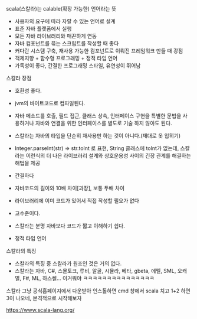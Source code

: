 scala(스칼라)는 calable(확장 가능한) 언어라는 뜻
- 사용자의 요구에 따라 자랄 수 있는 언어로 설계
- 표준 자바 플랫폼에서 실행
- 모든 자바 라이브러리와 매끈하게 연동
- 자바 컴포넌트를 묶는 스크립트를 작성할 때 좋다
- 커다란 시스템 구축, 재사용 가능한 컴포넌트로 이뤄진 프레임워크 만들 때 강점
- 객제지향 + 함수형 프로그래밍 + 정적 타입 언어
- 가독성이 좋다, 간결한 프로그래밍 스타일, 유연성이 뛰어남

스칼라 장점
- 호환성 좋다.
- jvm의 바이트코드로 컴파일된다.
- 자바 메소드를 호출, 필드 접근, 클래스 상속, 인터페이스 구현을 특별한 문법을 사용하거나 자바와 연결을 위한 인터페이스를 별도로 기술 하지 않아도 된다.
- 스칼라는 자바의 타입을 단순히 재사용만 하는 것이 아니다.(재대로 옷 입히기)
- Integer.parseInt(str) => str.toInt 로 표현, String 클래스에 toInt가 없는데, 스칼라는 이런식의 더 나은 라이브러리 설계와 상호운용성 사이의 긴장 관계를 해결하는 해법을 제공

- 간결하다
- 자바코드의 길이와 10배 차이[과장], 보통 두배 차이
- 라이브러리에 이미 코드가 있어서 직접 작성할 필요가 없다

- 고수준이다.
- 스칼라는 분명 자바보다 코드가 짧고 이해하기 쉽다.

- 정적 타입 언어

스칼라의 특징
- 스칼라의 특징 중 스칼라가 원조인 것은 거의 없다.
- 스칼라는 자바, C#, 스몰토크, 루비, 알골, 시뮬라, 베타, gbeta, 에펠, SML, 오캐멀, F#, ML, 하스켈... 이거뭐야 ㅋㅋㅋㅋㅋㅋㅋㅋㅋㅋㅋㅋㅋㅋㅋ


스칼라 그냥 공식홈페이지에서 다운받아 인스톨하면 cmd 창에서 scala 치고 1+2 하면 3이 나오네, 본격적으로 시작해보자


https://www.scala-lang.org/
